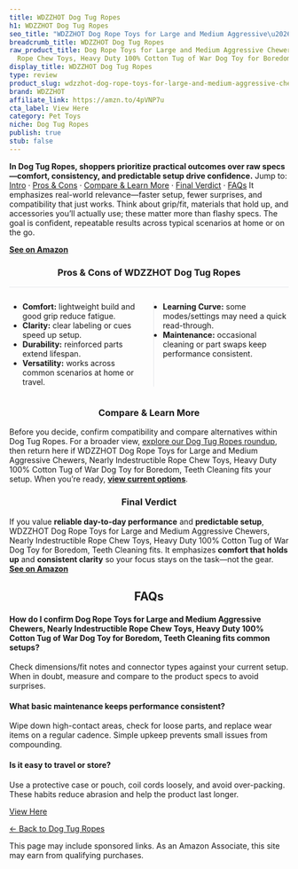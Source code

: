 ```yaml
---
title: WDZZHOT Dog Tug Ropes
h1: WDZZHOT Dog Tug Ropes
seo_title: "WDZZHOT Dog Rope Toys for Large and Medium Aggressive\u2026"
breadcrumb_title: WDZZHOT Dog Tug Ropes
raw_product_title: Dog Rope Toys for Large and Medium Aggressive Chewers, Nearly Indestructible
  Rope Chew Toys, Heavy Duty 100% Cotton Tug of War Dog Toy for Boredom, Teeth Cleaning
display_title: WDZZHOT Dog Tug Ropes
type: review
product_slug: wdzzhot-dog-rope-toys-for-large-and-medium-aggressive-chewers-nearly-in-e2fd2a42
brand: WDZZHOT
affiliate_link: https://amzn.to/4pVNP7u
cta_label: View Here
category: Pet Toys
niche: Dog Tug Ropes
publish: true
stub: false
---
```


<div id="intro" class="full-width"><p><strong>In Dog Tug Ropes, shoppers prioritize practical outcomes over raw specs&mdash;comfort, consistency, and predictable setup drive confidence.</strong> Jump to: <a href="#intro">Intro</a> · <a href="#pros-cons">Pros &amp; Cons</a> · <a href="#compare-more">Compare &amp; Learn More</a> · <a href="#verdict">Final Verdict</a> · <a href="#faqs">FAQs</a> It emphasizes real-world relevance&mdash;faster setup, fewer surprises, and compatibility that just works. Think about grip/fit, materials that hold up, and accessories you’ll actually use; these matter more than flashy specs. The goal is confident, repeatable results across typical scenarios at home or on the go.</p><p><a href="https://amzn.to/4pVNP7u" rel="nofollow sponsored noopener" target="_blank"><strong>See on Amazon</strong></a></p></div>
<h3 id="pros-cons" style="text-align:center;">Pros &amp; Cons of WDZZHOT Dog Tug Ropes</h3>
<div class="pc-grid" style="display:grid;grid-template-columns:1fr 1fr;gap:16px;border-top:1px solid #e5e7eb;padding-top:12px;">
  <ul>
    <li><strong>Comfort:</strong> lightweight build and good grip reduce fatigue.</li>
    <li><strong>Clarity:</strong> clear labeling or cues speed up setup.</li>
    <li><strong>Durability:</strong> reinforced parts extend lifespan.</li>
    <li><strong>Versatility:</strong> works across common scenarios at home or travel.</li>
  </ul>
  <ul style="border-left:1px solid #e5e7eb;padding-left:16px;">
    <li><strong>Learning Curve:</strong> some modes/settings may need a quick read-through.</li>
    <li><strong>Maintenance:</strong> occasional cleaning or part swaps keep performance consistent.</li>
  </ul>
</div>


<h3 id="compare-more" style="text-align:center;">Compare &amp; Learn More</h3>
<p>Before you decide, confirm compatibility and compare alternatives within Dog Tug Ropes. For a broader view, <a href="#">explore our Dog Tug Ropes roundup</a>, then return here if WDZZHOT Dog Rope Toys for Large and Medium Aggressive Chewers, Nearly Indestructible Rope Chew Toys, Heavy Duty 100% Cotton Tug of War Dog Toy for Boredom, Teeth Cleaning fits your setup. When you’re ready, <a href="https://amzn.to/4pVNP7u" rel="nofollow sponsored noopener" target="_blank"><strong>view current options</strong></a>.</p>

<h3 id="verdict" style="text-align:center;">Final Verdict</h3>
<p>If you value <strong>reliable day-to-day performance</strong> and <strong>predictable setup</strong>, WDZZHOT Dog Rope Toys for Large and Medium Aggressive Chewers, Nearly Indestructible Rope Chew Toys, Heavy Duty 100% Cotton Tug of War Dog Toy for Boredom, Teeth Cleaning fits. It emphasizes <strong>comfort that holds up</strong> and <strong>consistent clarity</strong> so your focus stays on the task&mdash;not the gear. <a href="https://amzn.to/4pVNP7u" rel="nofollow sponsored noopener" target="_blank"><strong>See on Amazon</strong></a></p>

<h2 id="faqs" style="text-align:center;">FAQs</h2>
<h4><strong>How do I confirm Dog Rope Toys for Large and Medium Aggressive Chewers, Nearly Indestructible Rope Chew Toys, Heavy Duty 100% Cotton Tug of War Dog Toy for Boredom, Teeth Cleaning fits common setups?</strong></h4>
<p>Check dimensions/fit notes and connector types against your current setup. When in doubt, measure and compare to the product specs to avoid surprises.</p>
<h4><strong>What basic maintenance keeps performance consistent?</strong></h4>
<p>Wipe down high-contact areas, check for loose parts, and replace wear items on a regular cadence. Simple upkeep prevents small issues from compounding.</p>
<h4><strong>Is it easy to travel or store?</strong></h4>
<p>Use a protective case or pouch, coil cords loosely, and avoid over-packing. These habits reduce abrasion and help the product last longer.</p>

<p><a class="btn" href="https://amzn.to/4pVNP7u" target="_blank" rel="nofollow sponsored noopener">View Here</a></p>
<p><a href="/roundups/pet-toys/dog-tug-ropes/">← Back to Dog Tug Ropes</a></p>
<aside class="disclosure">This page may include sponsored links. As an Amazon Associate, this site may earn from qualifying purchases.</aside>
